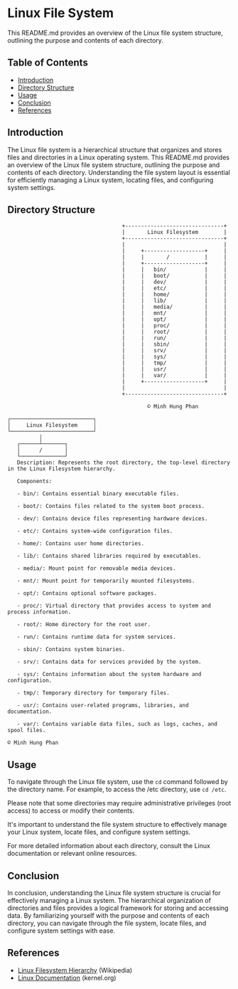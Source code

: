 # Linux File System

This README.md provides an overview of the Linux file system structure, outlining the purpose and contents of each directory.

## Table of Contents

- [Introduction](#introduction)
- [Directory Structure](#directory-structure)
- [Usage](#usage)
- [Conclusion](#conclusion)
- [References](#references)

## Introduction

The Linux file system is a hierarchical structure that organizes and stores files and directories in a Linux operating system. This README.md provides an overview of the Linux file system structure, outlining the purpose and contents of each directory. Understanding the file system layout is essential for efficiently managing a Linux system, locating files, and configuring system settings.

## Directory Structure

```plaintext
                                    +-------------------------------+
                                    |       Linux Filesystem        |
                                    +-------------------------------+
                                    |                               |
                                    |     +-------------------+     |
                                    |     |       /           |     |
                                    |     +-------------------+     |
                                    |     |   bin/            |     |
                                    |     |   boot/           |     |
                                    |     |   dev/            |     |
                                    |     |   etc/            |     |
                                    |     |   home/           |     |
                                    |     |   lib/            |     |
                                    |     |   media/          |     |
                                    |     |   mnt/            |     |
                                    |     |   opt/            |     |
                                    |     |   proc/           |     |
                                    |     |   root/           |     |
                                    |     |   run/            |     |
                                    |     |   sbin/           |     |
                                    |     |   srv/            |     |
                                    |     |   sys/            |     |
                                    |     |   tmp/            |     |
                                    |     |   usr/            |     |
                                    |     |   var/            |     |
                                    |     +-------------------+     |
                                    |                               |
                                    +-------------------------------+

                                            © Minh Hung Phan
```

```plaintext
┌──────────────────────────┐
│     Linux Filesystem     │
└──────────────────────────┘
          │
   ┌──────┴───────┐
   │      /       │
   └──────────────┘
   Description: Represents the root directory, the top-level directory in the Linux Filesystem hierarchy.
   
   Components:
   
   - bin/: Contains essential binary executable files.

   - boot/: Contains files related to the system boot process.

   - dev/: Contains device files representing hardware devices.

   - etc/: Contains system-wide configuration files.

   - home/: Contains user home directories.

   - lib/: Contains shared libraries required by executables.

   - media/: Mount point for removable media devices.

   - mnt/: Mount point for temporarily mounted filesystems.

   - opt/: Contains optional software packages.

   - proc/: Virtual directory that provides access to system and process information.

   - root/: Home directory for the root user.

   - run/: Contains runtime data for system services.

   - sbin/: Contains system binaries.

   - srv/: Contains data for services provided by the system.

   - sys/: Contains information about the system hardware and configuration.

   - tmp/: Temporary directory for temporary files.

   - usr/: Contains user-related programs, libraries, and documentation.

   - var/: Contains variable data files, such as logs, caches, and spool files.

© Minh Hung Phan
```

## Usage

To navigate through the Linux file system, use the `cd` command followed by the directory name. For example, to access the /etc directory, use `cd /etc`.

Please note that some directories may require administrative privileges (root access) to access or modify their contents.

It's important to understand the file system structure to effectively manage your Linux system, locate files, and configure system settings.

For more detailed information about each directory, consult the Linux documentation or relevant online resources.

## Conclusion

In conclusion, understanding the Linux file system structure is crucial for effectively managing a Linux system. The hierarchical organization of directories and files provides a logical framework for storing and accessing data. By familiarizing yourself with the purpose and contents of each directory, you can navigate through the file system, locate files, and configure system settings with ease.

## References

- [Linux Filesystem Hierarchy](https://en.wikipedia.org/wiki/Filesystem_Hierarchy_Standard) (Wikipedia)
- [Linux Documentation](https://www.kernel.org/doc/html/latest/filesystems/index.html) (kernel.org)
